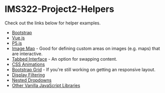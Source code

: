 # IMS322-Project2-Helpers
Check out the links below for helper examples.

- [Bootstrap](Bootstrap)
- [Vue.js](Vue)
- [P5.js](P5)
- [Image Map](ImageMap) - Good for defining custom areas on images (e.g. maps) that are interactive.
- [Tabbed Interface](TabbedInterface) - An option for swapping content.
- [CSS Animations](CSSAnimations)
- [Bootstrap Grid](BootstrapGrid) - If you're still working on getting an responsive layout.
- [Display Filtering](DisplayFiltering)
- [Nested Dropdowns](NestedDropdowns)
- [Other Vanilla JavaScript Libraries](Libraries)